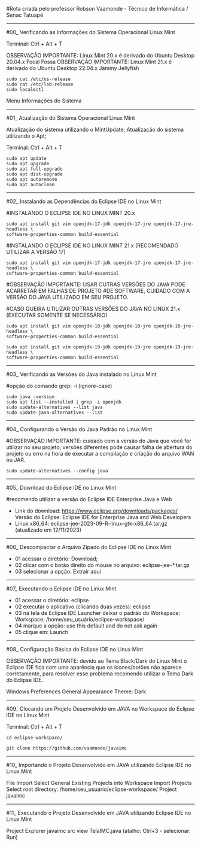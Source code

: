 #Rota criada pelo professor Robson Vaamonde - Técnico de Informática / Senac Tatuapé

____________________

#00_ Verificando as Informações do Sistema Operacional Linux Mint

Terminal: Ctrl + Alt + T

OBSERVAÇÃO IMPORTANTE: Linux Mint 20.x é derivado do Ubuntu Desktop 20.04.x Focal Fossa 
OBSERVAÇÃO IMPORTANTE: Linux Mint 21.x é derivado do Ubuntu Desktop 22.04.x Jammy Jellyfish

```
sudo cat /etc/os-release
sudo cat /etc/lsb-release
sudo localectl
```

Menu
	Informações do Sistema

____________________

#01_ Atualização do Sistema Operacional Linux Mint

Atualização do sistema utilizando o MintUpdate;
Atualização do sistema utilizando o Apt;

Terminal: Ctrl + Alt + T

```
sudo apt update
sudo apt upgrade
sudo apt full-upgrade
sudo apt dist-upgrade
sudo apt autoremove
sudo apt autoclean
```

____________________

#02_ Instalando as Dependências do Eclipse IDE no Linux Mint

#INSTALANDO O ECLIPSE IDE NO LINUX MINT 20.x

```
sudo apt install git vim openjdk-17-jdk openjdk-17-jre openjdk-17-jre-headless \
software-properties-common build-essential
```

#INSTALANDO O ECLIPSE IDE NO LINUX MINT 21.x (RECOMENDADO UTILIZAR A VERSÃO 17)

```
sudo apt install git vim openjdk-17-jdk openjdk-17-jre openjdk-17-jre-headless \
software-properties-common build-essential
```

#OBSERVAÇÃO IMPORTANTE: USAR OUTRAS VERSÕES DO JAVA PODE ACARRETAR EM FALHAS DE PROJETO
#DE SOFTWARE, CUIDADO COM A VERSÃO DO JAVA UTILIZADO EM SEU PROJETO.

#CASO QUEIRA UTILIZAR OUTRAS VERSÕES DO JAVA NO LINUX 21.x (EXECUTAR SOMENTE SE NECESSÁRIO)

```
sudo apt install git vim openjdk-18-jdk openjdk-18-jre openjdk-18-jre-headless \
software-properties-common build-essential
```

```
sudo apt install git vim openjdk-19-jdk openjdk-19-jre openjdk-19-jre-headless \
software-properties-common build-essential
```
____________________

#03_ Verificando as Versões do Java instalado no Linux Mint

#opção do comando grep: -i (ignore-case)

```
sudo java -version
sudo apt list --installed | grep -i openjdk
sudo update-alternatives --list java
sudo update-java-alternatives --list
```

____________________

#04_ Configurando o Versão do Java Padrão no Linux Mint

#OBSERVAÇÃO IMPORTANTE: cuidado com a versão do Java que você for utilizar no seu projeto, 
versões diferentes pode causar falha de abertura do projeto ou erro na hora de executar a 
compilação e criação do arquivo WAN ou JAR.

```
sudo update-alternatives --config java
```

____________________

#05_ Download do Eclipse IDE no Linux Mint

#recomendo utilizar a versão do Eclipse IDE Enterprise Java e Web
 - Link do download: https://www.eclipse.org/downloads/packages/
Versão do Eclipse: Eclipse IDE for Enterprise Java and Web Developers
 - Linux x86_64: eclipse-jee-2023-09-R-linux-gtk-x86_64.tar.gz (atualizado em 12/11/2023)

____________________

#06_ Descompactar o Arquivo Zipado do Eclipse IDE no Linux Mint

 - 01 acessar o diretório: Download;
 - 02 clicar com o botão direito do mouse no arquivo: eclipse-jee-*.tar.gz
 - 03 selecionar a opção: Extrair aqui

____________________

#07_ Executando o Eclipse IDE no Linux Mint

 - 01 acessar o diretório: eclipse
 - 02 executar o aplicativo (clicando duas vezes): eclipse
 - 03 na tela de Eclipse IDE Launcher deixar o padrão do Workspace:
	Workspace: /home/seu_usuário/eclipse-workspace/
 - 04 marque a opção: use this default and do not ask again
 - 05 clique em: Launch

____________________

#08_ Configuração Básica do Eclipse IDE no Linux Mint

OBSERVAÇÃO IMPORTANTE: devido ao Tema Black/Dark do Linux Mint o Eclipse IDE fica com 
uma aparência que os ícones/botões não aparece corretamente, para resolver esse problema 
recomendo utilizar o Tema Dark do Eclipse IDE.

Windows
	Preferences
		General
			Appearance
				Theme: Dark
<Apply and Close>
<Restart>

____________________

#09_ Clocando um Projeto Desenvolvido em JAVA no Workspace do Eclipse IDE no Linux Mint

Terminal: Ctrl + Alt + T

```
cd eclipse-workspace/
```

```
git clone https://github.com/vaamonde/javaimc
```

____________________

#10_ Importando o Projeto Desenvolvido em JAVA utilizando Eclipse IDE no Linux Mint

File
	Import
		Select
			General
				Existing Projects into Workspace
		<Next>
		Import Projects
			Select root directory: <Browse>
				/home/seu_usuário/eclipse-workspace/
			Project
				javaimc
		<Finish>

____________________

#11_ Executando o Projeto Desenvolvido em JAVA utilizando Eclipse IDE no Linux Mint

Project Explorer
	javaimc
		src
			view
			TelaIMC.java
<Run TelaIMC> (atalho: Ctrl+3 - selecionar: Run)
